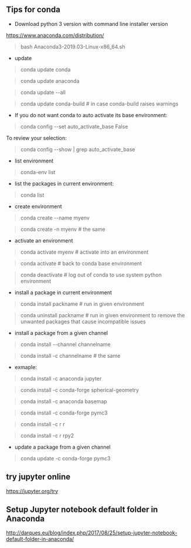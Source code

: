 Tips for conda
-----------------

- Download python 3 version with command line installer version

https://www.anaconda.com/distribution/

> bash Anaconda3-2019.03-Linux-x86_64.sh

- update 

> conda update conda

> conda update anaconda

> conda update --all

> conda update conda-build # in case conda-build raises warnings

- If you do not want conda to auto activate its base environment:

> conda config --set auto_activate_base False

To review your selection:

> conda config --show | grep auto_activate_base

- list environment

> conda-env list

- list the packages in current environment:

> conda list

- create environment

> conda create --name myenv

> conda create -n myenv # the same

- activate an environment

> conda activate myenv # activate into an environment

> conda activate  # back to conda base environment

> conda deactivate # log out of conda to use system python environment

- install a package in current environment

> conda install packname # run in given environment

> conda uninstall packname # run in given environment to remove the unwanted packages that cause incompatible issues

- install a package from a given channel

> conda install --channel channelname <package>

> conda install -c channelname <package> # the same

- exmaple:

> conda install -c anaconda jupyter

> conda install -c conda-forge spherical-geometry

> conda install -c anaconda basemap 

> conda install -c conda-forge pymc3

> conda install -c r r 

> conda install -c r rpy2 

- update a package from a given channel

> conda update -c conda-forge pymc3

try jupyter online
---------------------

https://jupyter.org/try

Setup Jupyter notebook default folder in Anaconda
---------------------------------------------------

http://darques.eu/blog/index.php/2017/08/25/setup-jupyter-notebook-default-folder-in-anaconda/
